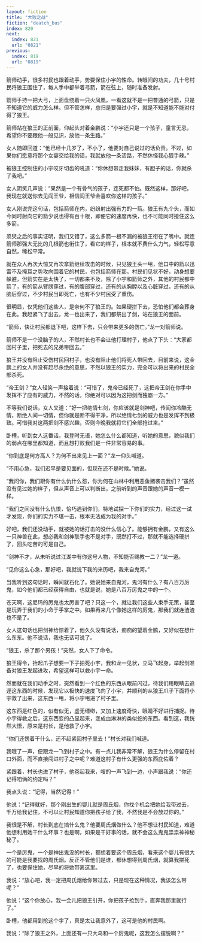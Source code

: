 ```yaml
---
layout: fiction
title: "大败之战"
fiction: "deatch_bus"
index: 820
next:
  index: 821
  url: "0821"
previous:
  index: 819
  url: "0819"
---
```

箭师动手，很多村民也跟着动手，势要保住小宇的性命。转眼间的功夫，几十号村民将狼王围住了，每人手中都举着弓箭，箭在弦上，随时准备发射。

箭师手持一把大弓，上面盘绕着一只火凤凰，一看这就不是一把普通的弓箭，只是不知道它的威力怎么样。但不管怎样，总归是要强过小宇，就是不知道能不能对付得了狼王。

箭师站在狼王的正前面，仰起头对着金鹏说：“小宇还只是一个孩子，童言无忌，希望你不要跟他一般见识，放他一条生路。”

女人随即回道：“他已经十几岁了，不小了，他要对自己说过的话负责。不过，如果你们愿意将那个女婴交给我的话，我就放他一条活路，不然休怪我心狠手辣。”

被狼王控制住的小宇咬牙切齿的吼道：“你休想带走我妹妹，有胆子的话，你就杀了我吧。”

女人阴笑几声说：“果然是一个有骨气的孩子，连死都不怕。既然这样，那好吧，我现在就送你去见阎王爷，相信阎王爷会喜欢你这样的孩子。”

女人刚说完这句话，包括箭师在内，纷纷射出强有力的一箭。狼王有九个头，而如今同时射向它的箭少说也得有百十根，即便它的速度再快，也不可能同时接住这么多箭。

须臾之后的事实证明，我们又错了，这么多箭一根不漏的被狼王衔在了嘴中。就连箭师那强大无比的几根箭也衔住了，看它的样子，根本就不费什么力气，轻松写意自然，稀松平常。

就在众人再次大惊又再次拿箭继续攻击的时候，只见狼王头一甩，他口中的箭以迅雷不及掩耳之势攻向围着它的村民，也包括箭师在那。村民们见状不好，动身想要躲避，但箭实在是太快了，一切都来不及，除了小宇和箭师之外，其他的村民都中箭了，有的箭从臂膀穿过，有的腹部穿过，还有的从胸膛以及心脏穿过，还有的从脑后穿过，不少村民当即死亡，也有不少村民受了重伤。

很明显，仅凭他们这些人，是奈何不了狼王的。如果硬拼下去，恐怕他们都会葬身在此。我赶紧飞了出去，龙一也出来了，我们都祭出了剑，站在狼王的面前。

“箭师，快让村民都退下吧，这样下去，只会带来更多的伤亡。”龙一对箭师说。

箭师不是一个没脑子的人，不然村长也不会让他打理村子，他点了下头：“大家都回村子里，把死去的兄弟带回去。”

狼王并没有阻止受伤村民回村子，也没有阻止他们将死人带回去，目前来说，这金鹏上的女人并没有赶尽杀绝的意思，不然以狼王的实力，完全可以将出来的村民全部杀死。

“帝王剑？”女人轻笑一声接着说：“可惜了，鬼帝已经死了，这把帝王剑在你手中发挥不了应有的威力，不然的话，你绝对可以因为这把剑而独霸一方。”

不等我们说话，女人又道：“好一把绝情七剑，你应该就是剑神吧，传闻你冷酷无情，断绝人间一切情，但你就是断不得干净，所以绝情七剑的威力也是发挥不到极致。可惜我对这两把剑不感兴趣，否则今晚我就将它们全部抢过来。”

卧槽，听到女人这番话，我登时无语，她怎么什么都知道，听她的意思，貌似我们的弱点在哪里都知道，而且想打败我们是一件非常容易的事。

“你到底是何方高人？为何不出来见上一面？”龙一仰头喊道。

“不用心急，我们迟早是要见面的，但现在还不是时候。”她说。

“我问你，我们跟你有什么仇什么怨，你为何在山林中利用恶鱼猪袭击我们？”虽然没有见过她的样子，但从声音上可以判断出，之前听到的声音跟她的声音一模一样。

“我们之间没有什么仇恨，恰巧遇到你们，特地试探一下你们的实力，经过这一试才发现，你们的实力不堪一击，根本无法成为我的对手。”

好吧，我们还没动手，就被她的话打击的没什么信心了。能够拥有金鹏，又有这么一只神兽在此，想必我和剑神联手也不是对手，既然打不过，那就不能选择硬拼了，回头吃苦的可是自己。

“剑神不才，从未听说过江湖中有你这号人物，不知能否赐教一二？”龙一道。

“见你这么心急，那好吧，我就说下我的来历吧，我来自鬼河。”

当我听到这句话时，瞬间就石化了。她说她来自鬼河，鬼河有什么？有八百万厉鬼，如今他们都已经获得自由，也就是说，她是八百万厉鬼之中的一个。

苍天啊，这尼玛的厉鬼也太厉害了吧？只这一个，就让我们这些人束手无策，甚至是玩弄于我们的小命于手掌之中。如果再来几个像她这样的厉鬼，那我们就连渣渣也不是了。

女人这句话也把剑神给惊着了，他久久没有说话，痴痴的望着金鹏，又好似在想什么东东。他不说话，我也无话可说了。

“狼王，杀了那个男孩！”突然，女人下了命令。

狼王得令，抬起爪子想要一下子拍死小宇，我和龙一见状，立马飞起身，举起剑准备对狼王发起进攻，希望这样可以救小宇一命。

然而就在我们动手之时，突然看到一个红色的东西从眼前闪过，待我们用眼睛去追逐这东西的时候，发现它以极快的速度飞向了小宇，并顺利的从狼王爪子下面将小宇救了出来，这东西一甩，将小宇甩进了村子里。

这东西是红色的，似有似无，虚无缥缈，又加上速度奇快，眼睛不好进行捕捉。待小宇得救之后，这东西变的凸显起来，变成血淋淋的类似蛇的东西。看到这，我恍然大悟，原来是村长，是他救了小宇。

“你们还愣着干什么，还不赶紧回村子里去！”村长对我们喊道。

我哦了一声，便跟龙一飞到村子之中。有一点儿我非常不解，狼王为什么停留在村口外面，而不直接闯进村子之中呢？难道这村子有什么更强的东西庇佑着？

紧跟着，村长也进了村子，他卷起我来，嗖的一声飞到一边，小声跟我说：“你还记得咱俩的约定吗？”

我点头说：“记得，当然记得！”

他说：“记得就好，那个刚出生的婴儿就是周氏烟，你找个机会把她给我带过去，千万给我记住，不可以让村民知道你把孩子给了我，不然我是不会放过你的。”

我很是不解，村长到底在搞什么鬼？他要周氏烟做什么？他不想让村民知道，难道他想利用她干什么坏事？也是啊，如果是干好事的话，就不会这么鬼鬼祟祟神神秘秘了。

一个是厉鬼，一个是神出鬼没的村长，都想着要这个周氏烟，看来这个婴儿有很大的可能是我要找的周氏烟。反正不管他们是谁，都休想得到周氏烟，就算我拼死了，也要保住她，尽早的将她带离这里。

我说：“放心吧，我一定把周氏烟给你带过去，只是现在这种情况，我该怎么带呢？”

他说：“这个你放心，我一会儿把狼王引开，你把孩子抢到手，直奔我那里就行了。”

卧槽，他都用到抢这个字了，真是太让我意外了，这可是他的村民啊。

我说：“除了狼王之外，上面还有一只大鸟和一个厉鬼呢，这我怎么摆脱啊？”